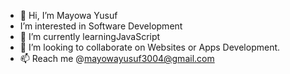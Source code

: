 - 👋 Hi, I’m Mayowa Yusuf
- I’m interested in Software Development
- 🌱 I’m currently learningJavaScript
- 💞️ I’m looking to collaborate on Websites or Apps Development.
- 📫 Reach me @mayowayusuf3004@gmail.com

<!---
Crane04/Crane04 is a ✨ special ✨ repository because its `README.md` (this file) appears on your GitHub profile.
You can click the Preview link to take a look at your changes.
--->
